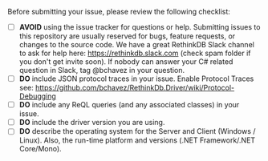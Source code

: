 Before submitting your issue, please review the following checklist:

- [ ] **AVOID** using the issue tracker for questions or help. Submitting issues to this repository are usually reserved for bugs, feature requests, or changes to the source code. We have a great RethinkDB Slack channel to ask for help here: https://rethinkdb.slack.com (check spam folder if you don't get invite soon). If nobody can answer your C# related question in Slack, tag @bchavez in your question. 
- [ ] **DO** include JSON protocol traces in your issue.
Enable Protocol Traces see: https://github.com/bchavez/RethinkDb.Driver/wiki/Protocol-Debugging
- [ ] **DO** include any ReQL queries (and any associated classes) in your issue.
- [ ] **DO** include the driver version you are using.
- [ ] **DO** describe the operating system for the Server and Client (Windows / Linux). Also, the run-time platform and versions (.NET Framework/.NET Core/Mono).
